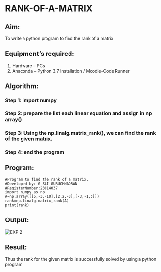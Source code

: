 # RANK-OF-A-MATRIX
## Aim:
To write a python program to find the rank of a matrix
## Equipment’s required:
1. 	Hardware – PCs
2. 	Anaconda – Python 3.7 Installation / Moodle-Code Runner
## Algorithm:
### Step 1: import numpy
### Step 2: prepare the list each linear equation and assign in np array()
### Step 3: Using the np.linalg.matrix_rank(), we can find the rank of the given matrix.
### Step 4: end the program
## Program:
```
#Program to find the rank of a matrix.
#Developed by: G SAI GURUCHNADRAN
#RegisterNumber:23014037
import numpy as np
A=np.array([[5,-3,-10],[2,2,-3],[-3,-1,5]])
rank=np.linalg.matrix_rank(A)
print(rank)

```
## Output:
![EXP 2](https://github.com/Saiguruchandran/RANK-OF-A-MATRIX/assets/144870946/1f8d3064-a8b7-4341-8936-42889a0bbd53)


## Result:
Thus the rank for the given matrix is successfully solved by  using a python program.

